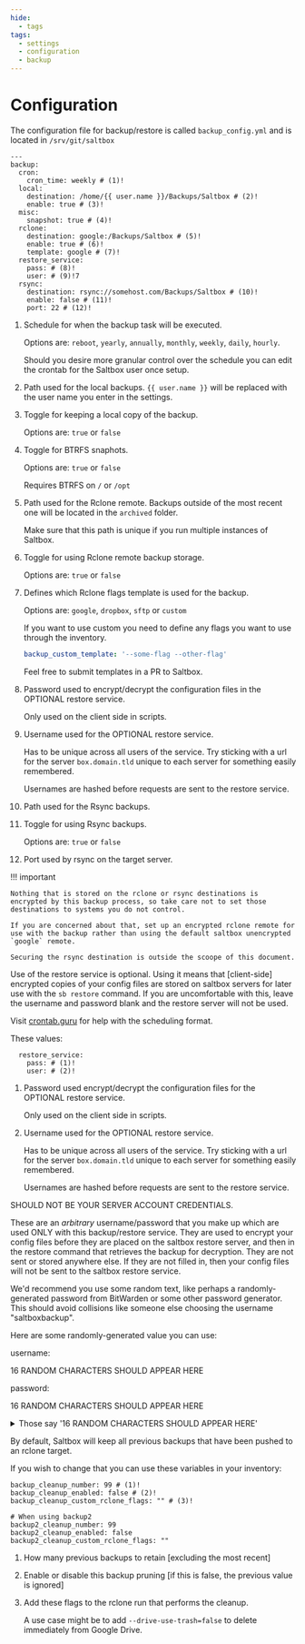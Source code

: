 ```yaml
---
hide:
  - tags
tags:
  - settings
  - configuration
  - backup
---
```


# Configuration

<script>
   document$.subscribe(function() {
    var length           = 16;
    var result           = '';
    var characters       = 'ABCDEFGHIJKLMNOPQRSTUVWXYZabcdefghijklmnopqrstuvwxyz1234567890';
    var charactersLength = characters.length;
    for ( var i = 0; i < length; i++ ) {
      username += characters.charAt(Math.floor(Math.random() * charactersLength));
      password += characters.charAt(Math.floor(Math.random() * charactersLength));
   }
   var paragraph1 = document.getElementById("username");
   var paragraph2 = document.getElementById("password");

   paragraph1.textContent = username;
   paragraph2.textContent = password;

});

</script>

The configuration file for backup/restore is called `backup_config.yml` and is located in `/srv/git/saltbox`

``` { .yaml .annotate }
---
backup:
  cron:
    cron_time: weekly # (1)!
  local:
    destination: /home/{{ user.name }}/Backups/Saltbox # (2)!
    enable: true # (3)!
  misc:
    snapshot: true # (4)!
  rclone:
    destination: google:/Backups/Saltbox # (5)!
    enable: true # (6)!
    template: google # (7)!
  restore_service:
    pass: # (8)!
    user: # (9)!7
  rsync:
    destination: rsync://somehost.com/Backups/Saltbox # (10)!
    enable: false # (11)!
    port: 22 # (12)!

```

1. Schedule for when the backup task will be executed.

    Options are: `reboot`, `yearly`, `annually`, `monthly`, `weekly`, `daily`, `hourly`.

    Should you desire more granular control over the schedule you can edit the crontab for the Saltbox user once setup.

2. Path used for the local backups. `{{ user.name }}` will be replaced with the user name you enter in the settings.

3. Toggle for keeping a local copy of the backup.

    Options are: `true` or `false`

4. Toggle for BTRFS snaphots.

    Options are: `true` or `false`

    Requires BTRFS on `/` or `/opt`

5. Path used for the Rclone remote. Backups outside of the most recent one will be located in the `archived` folder.

    Make sure that this path is unique if you run multiple instances of Saltbox.

6. Toggle for using Rclone remote backup storage.

    Options are: `true` or `false`

7. Defines which Rclone flags template is used for the backup.

    Options are: `google`, `dropbox`, `sftp` or `custom`

    If you want to use custom you need to define any flags you want to use through the inventory.

    ```yaml
    backup_custom_template: '--some-flag --other-flag'
    ```

    Feel free to submit templates in a PR to Saltbox.

8. Password used to encrypt/decrypt the configuration files in the OPTIONAL restore service.

    Only used on the client side in scripts.

9. Username used for the OPTIONAL restore service.

    Has to be unique across all users of the service. Try sticking with a url for the server `box.domain.tld` unique to each server for something easily remembered.

    Usernames are hashed before requests are sent to the restore service.

10. Path used for the Rsync backups.

11. Toggle for using Rsync backups.

    Options are: `true` or `false`

12. Port used by rsync on the target server.

!!! important

    Nothing that is stored on the rclone or rsync destinations is encrypted by this backup process, so take care not to set those destinations to systems you do not control.

    If you are concerned about that, set up an encrypted rclone remote for use with the backup rather than using the default saltbox unencrypted `google` remote.

    Securing the rsync destination is outside the scoope of this document.

Use of the restore service is optional.  Using it means that [client-side] encrypted copies of your config files are stored on saltbox servers for later use with the `sb restore` command.  If you are uncomfortable with this, leave the username and password blank and the restore server will not be used.

Visit [crontab.guru](https://crontab.guru/) for help with the scheduling format.

These values:

``` { .yaml .annotate }
  restore_service:
    pass: # (1)!
    user: # (2)!
```

1. Password used encrypt/decrypt the configuration files for the OPTIONAL restore service. 

    Only used on the client side in scripts.

2. Username used for the OPTIONAL restore service.

    Has to be unique across all users of the service. Try sticking with a url for the server `box.domain.tld` unique to each server for something easily remembered.

    Usernames are hashed before requests are sent to the restore service.

SHOULD NOT BE YOUR SERVER ACCOUNT CREDENTIALS.

These are an *arbitrary* username/password that you make up which are used ONLY with this backup/restore service.  They are used to encrypt your config files before they are placed on the saltbox restore server, and then in the restore command that retrieves the backup for decryption.  They are not sent or stored anywhere else.  If they are not filled in, then your config files will not be sent to the saltbox restore service.

We'd recommend you use some random text, like perhaps a randomly-generated password from BitWarden or some other password generator.  This should avoid collisions like someone else choosing the username "saltboxbackup".

Here are some randomly-generated value you can use:

username: <p id="username">16 RANDOM CHARACTERS SHOULD APPEAR HERE</p>
password: <p id="username">16 RANDOM CHARACTERS SHOULD APPEAR HERE</p>

<details>
<summary>Those say '16 RANDOM CHARACTERS SHOULD APPEAR HERE'</summary>
<br />
Apparently the Javascript didn't work or you have Javascript disabled.

Try reloading the page.  If that doesn't work, generate it manually:

[Type this at a command prompt on your server]

```shell
username=$(head /dev/urandom | tr -dc a-z | head -c16 ;) && echo $username
password=$(head /dev/urandom | tr -dc a-z | head -c16 ;) && echo $password
```

</details>
    
By default, Saltbox will keep all previous backups that have been pushed to an rclone target.

If you wish to change that you can use these variables in your inventory:

``` { .yaml .annotate }
backup_cleanup_number: 99 # (1)!
backup_cleanup_enabled: false # (2)!
backup_cleanup_custom_rclone_flags: "" # (3)!

# When using backup2
backup2_cleanup_number: 99
backup2_cleanup_enabled: false
backup2_cleanup_custom_rclone_flags: ""
```

1. How many previous backups to retain [excluding the most recent]

2. Enable or disable this backup pruning [if this is false, the previous value is ignored]

3. Add these flags to the rclone run that performs the cleanup.

    A use case might be to add `--drive-use-trash=false` to delete immediately from Google Drive.
